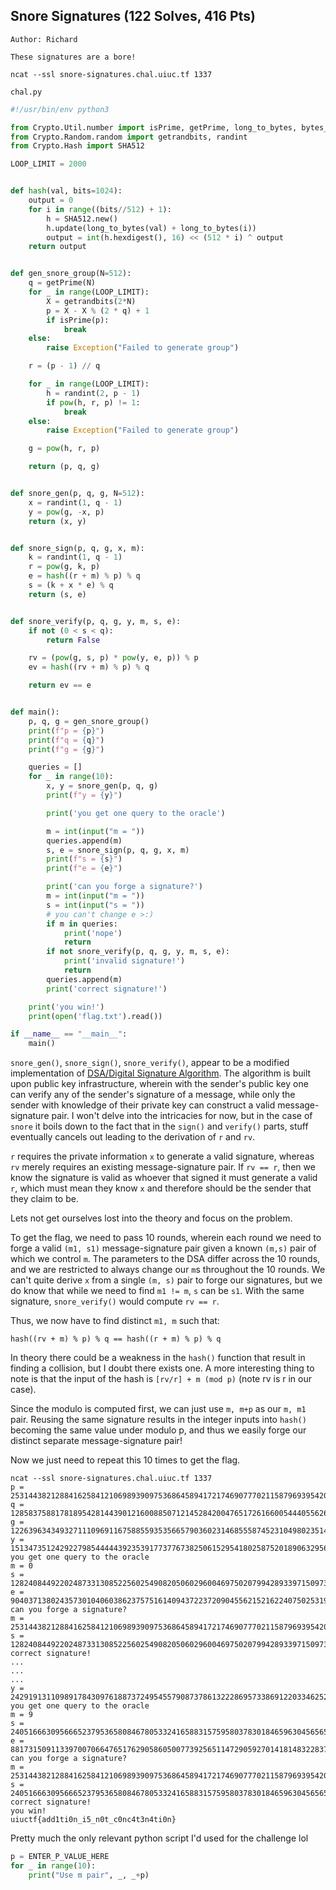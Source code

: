 ## Snore Signatures (122 Solves, 416 Pts)
```
Author: Richard

These signatures are a bore!

ncat --ssl snore-signatures.chal.uiuc.tf 1337
```

`chal.py`
```py
#!/usr/bin/env python3

from Crypto.Util.number import isPrime, getPrime, long_to_bytes, bytes_to_long
from Crypto.Random.random import getrandbits, randint
from Crypto.Hash import SHA512

LOOP_LIMIT = 2000


def hash(val, bits=1024):
    output = 0
    for i in range((bits//512) + 1):
        h = SHA512.new()
        h.update(long_to_bytes(val) + long_to_bytes(i))
        output = int(h.hexdigest(), 16) << (512 * i) ^ output
    return output


def gen_snore_group(N=512):
    q = getPrime(N)
    for _ in range(LOOP_LIMIT):
        X = getrandbits(2*N)
        p = X - X % (2 * q) + 1
        if isPrime(p):
            break
    else:
        raise Exception("Failed to generate group")

    r = (p - 1) // q

    for _ in range(LOOP_LIMIT):
        h = randint(2, p - 1)
        if pow(h, r, p) != 1:
            break
    else:
        raise Exception("Failed to generate group")

    g = pow(h, r, p)

    return (p, q, g)


def snore_gen(p, q, g, N=512):
    x = randint(1, q - 1)
    y = pow(g, -x, p)
    return (x, y)


def snore_sign(p, q, g, x, m):
    k = randint(1, q - 1)
    r = pow(g, k, p)
    e = hash((r + m) % p) % q
    s = (k + x * e) % q
    return (s, e)


def snore_verify(p, q, g, y, m, s, e):
    if not (0 < s < q):
        return False

    rv = (pow(g, s, p) * pow(y, e, p)) % p
    ev = hash((rv + m) % p) % q

    return ev == e


def main():
    p, q, g = gen_snore_group()
    print(f"p = {p}")
    print(f"q = {q}")
    print(f"g = {g}")

    queries = []
    for _ in range(10):
        x, y = snore_gen(p, q, g)
        print(f"y = {y}")

        print('you get one query to the oracle')

        m = int(input("m = "))
        queries.append(m)
        s, e = snore_sign(p, q, g, x, m)
        print(f"s = {s}")
        print(f"e = {e}")

        print('can you forge a signature?')
        m = int(input("m = "))
        s = int(input("s = "))
        # you can't change e >:)
        if m in queries:
            print('nope')
            return
        if not snore_verify(p, q, g, y, m, s, e):
            print('invalid signature!')
            return
        queries.append(m)
        print('correct signature!')

    print('you win!')
    print(open('flag.txt').read())

if __name__ == "__main__":
    main()
```

`snore_gen()`, `snore_sign()`, `snore_verify()`, appear to be a modified implementation of [DSA/Digital Signature Algorithm](https://en.wikipedia.org/wiki/Digital_Signature_Algorithm). The algorithm is built upon public key infrastructure, wherein with the sender's public key one can verify any of the sender's signature of a message, while only the sender with knowledge of their private key can construct a valid message-signature pair. I won't delve into the intricacies for now, but in the case of `snore` it boils down to the fact that in the `sign()` and `verify()` parts, stuff eventually cancels out leading to the derivation of `r` and `rv`.

`r` requires the private information `x` to generate a valid signature, whereas `rv` merely requires an existing message-signature pair. If `rv == r`, then we know the signature is valid as whoever that signed it must generate a valid `r`, which must mean they know `x` and therefore should be the sender that they claim to be.

Lets not get ourselves lost into the theory and focus on the problem.

To get the flag, we need to pass 10 rounds, wherein each round we need to forge a valid `(m1, s1)` message-signature pair given a known `(m,s)` pair of which we control `m`. The parameters to the DSA differ across the 10 rounds, and we are restricted to always change our `m`s throughout the 10 rounds. We can't quite derive `x` from a single `(m, s)` pair to forge our signatures, but we do know that while we need to find `m1 != m`, `s` can be `s1`. With the same signature, `snore_verify()` would compute `rv == r`.

Thus, we now have to find distinct `m1, m` such that:
```
hash((rv + m) % p) % q == hash((r + m) % p) % q
```

In theory there could be a weakness in the `hash()` function that result in finding a collision, but I doubt there exists one. A more interesting thing to note is that the input of the hash is `[rv/r] + m (mod p)` (note rv is r in our case).

Since the modulo is computed first, we can just use `m, m+p` as our `m, m1` pair. Reusing the same signature results in the integer inputs into `hash()` becoming the same value under modulo p, and thus we easily forge our distinct separate message-signature pair!

Now we just need to repeat this 10 times to get the flag.

```
ncat --ssl snore-signatures.chal.uiuc.tf 1337
p = 25314438212884162584121069893909753686458941721746907770211587969395420887840345365432202868511635194267014049140029699952322933552012002076923624112840884761581790235207955410899458374642840190417328918662885397961220265337305590620365689045929796432165299831808974900241783103469206719532643394780542865141
q = 12858375881781895428144390121600885071214528420047651726166005444055626523863042960786224670246018437154803602137172275269070351057216041111272658213288431
g = 12263963434932711109691167588559353566579036023146855587452310498023514339185401720467404447253728534935992612843450711407958886559886958043224805381763615834612639835948914417955018360622634025802941570023547620307565261402028238659457862219971160782121371644523794603068419348180818278735315501335182912401
y = 15134735124292279854444439235391773776738250615295418025875201890632956404958089204814387071915374244494687852473649852888292788395017740552857643277914623856582968260304118409368060393573117604724783714187435113664741175499019299381764498418220196298697143670298478269397790396343523962758855092636938411732
you get one query to the oracle
m = 0
s = 12824084492202487331308522560254908205060296004697502079942893397150973907271474676494878639728605773308326416981833995903635982382291671170675722517419451
e = 9040371380243573010406038623757516140943722372090455621521622407502531959445662328573501401413310568297471690803729987176745180474910252286238977899794294
can you forge a signature?
m = 25314438212884162584121069893909753686458941721746907770211587969395420887840345365432202868511635194267014049140029699952322933552012002076923624112840884761581790235207955410899458374642840190417328918662885397961220265337305590620365689045929796432165299831808974900241783103469206719532643394780542865141
s = 12824084492202487331308522560254908205060296004697502079942893397150973907271474676494878639728605773308326416981833995903635982382291671170675722517419451
correct signature!
...
...
...
y = 24291913110989178430976188737249545579087378613222869573386912203346252820323082049282383949103585106721829807649174149449634419413458142252126463193146487010643610475854395865209122019323738578659400572370413775712692361379663967405425586254303600938942616843943488409309475119583856543802534171140392096218
you get one query to the oracle
m = 9
s = 2405166630956665237953658084678053324165883157595803783018465963045656567821106452762220201662313026405431445922421867778205437938725179586295551399807443
e = 8817315091133970070664765176290586050077392565114729059270141814832283708217649321046003732216932961113472534112976574969280719896582448272254838187836377
can you forge a signature?
m = 25314438212884162584121069893909753686458941721746907770211587969395420887840345365432202868511635194267014049140029699952322933552012002076923624112840884761581790235207955410899458374642840190417328918662885397961220265337305590620365689045929796432165299831808974900241783103469206719532643394780542865150
s = 2405166630956665237953658084678053324165883157595803783018465963045656567821106452762220201662313026405431445922421867778205437938725179586295551399807443
correct signature!
you win!
uiuctf{add1ti0n_i5_n0t_c0nc4t3n4ti0n}
```
Pretty much the only relevant python script I'd used for the challenge lol
```py
p = ENTER_P_VALUE_HERE
for _ in range(10):
    print("Use m pair", _, _+p)
```